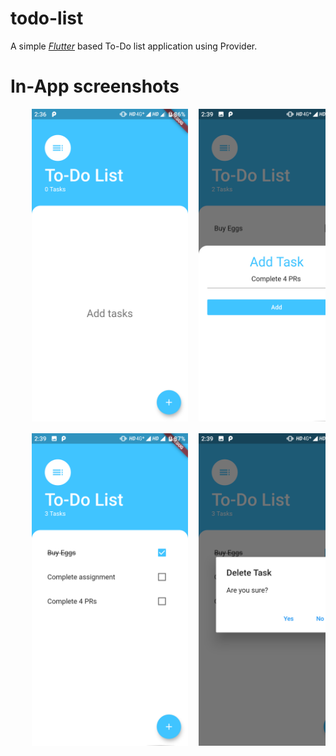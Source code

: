# todo-list
A simple [*Flutter*](https://flutter.dev/) based To-Do list application using Provider.

# In-App screenshots

<pre float="center">
    <img src="screenshots/empty_list.png" height="500">  <img src="screenshots/add_task.png" height="500">
    
    <img src="screenshots/tasks.png" height="500">  <img src="screenshots/delete_task.png" height="500">
    
</pre>
